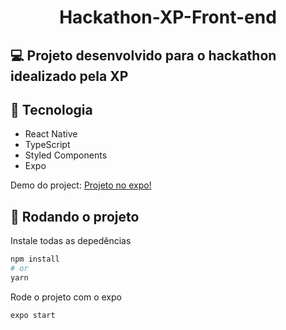 <h1 align="center">Hackathon-XP-Front-end</h1>



## :computer: Projeto desenvolvido para o hackathon idealizado pela XP


## :satellite: Tecnologia

<ul>
  <li>React Native</li>
  <li>TypeScript</li>
  <li>Styled Components</li>
  <li>Expo</li>
</ul>

<p>
  Demo do project: <a href="https://expo.dev/@rodolfomariano/hackathon" target="_blank">Projeto no expo!</a>
</p>


## :rocket: Rodando o projeto

Instale todas as depedências

```bash
npm install
# or
yarn
```

Rode o projeto com o expo

```bash
expo start
```
